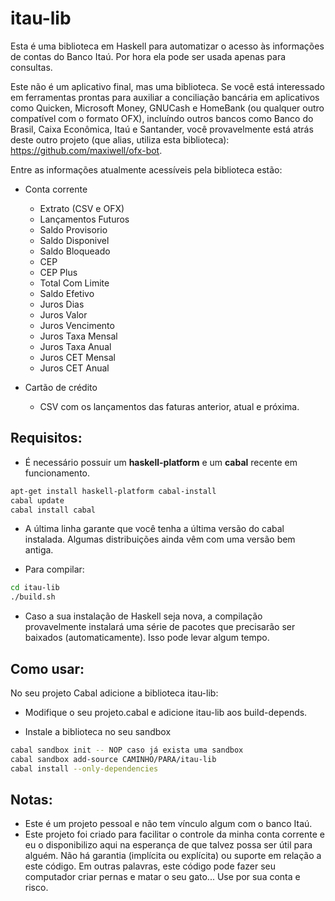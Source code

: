 itau-lib
========

Esta é uma biblioteca em Haskell para automatizar o acesso às informações de contas do Banco Itaú. Por hora ela pode ser usada apenas para consultas. 

Este não é um aplicativo final, mas uma biblioteca. Se você está interessado em ferramentas prontas para auxiliar a conciliação bancária em aplicativos como Quicken, Microsoft Money, GNUCash e HomeBank (ou qualquer outro compatível com o formato OFX), incluíndo outros bancos como Banco do Brasil, Caixa Econômica, Itaú e Santander, você provavelmente está atrás deste outro projeto (que alias, utiliza esta biblioteca): https://github.com/maxiwell/ofx-bot.

Entre as informações atualmente acessíveis pela biblioteca estão:
* Conta corrente
    * Extrato (CSV e OFX)
    * Lançamentos Futuros
    * Saldo Provisorio
    * Saldo Disponivel
    * Saldo Bloqueado
    * CEP
    * CEP Plus
    * Total Com Limite
    * Saldo Efetivo
    * Juros Dias
    * Juros Valor
    * Juros Vencimento
    * Juros Taxa Mensal
    * Juros Taxa Anual
    * Juros CET Mensal
    * Juros CET Anual
     
* Cartão de crédito
  * CSV com os lançamentos das faturas anterior, atual e próxima.
  

Requisitos:
-------------

* É necessário possuir um **haskell-platform** e um **cabal** recente em funcionamento.

```bash
apt-get install haskell-platform cabal-install
cabal update
cabal install cabal
```

* A última linha garante que você tenha a última versão do cabal instalada. Algumas distribuições ainda vêm com uma versão bem antiga.

* Para compilar:

```bash
cd itau-lib
./build.sh
```
* Caso a sua instalação de Haskell seja nova, a compilação provavelmente instalará uma série de pacotes que precisarão ser baixados (automaticamente). Isso pode levar algum tempo.


Como usar:
-------------

No seu projeto Cabal adicione a biblioteca itau-lib:

* Modifique o seu projeto.cabal e adicione itau-lib aos build-depends.

* Instale a biblioteca no seu sandbox 

```bash
cabal sandbox init -- NOP caso já exista uma sandbox
cabal sandbox add-source CAMINHO/PARA/itau-lib
cabal install --only-dependencies
```

Notas:
------------
* Este é um projeto pessoal e não tem vínculo algum com o banco Itaú. 
* Este projeto foi criado para facilitar o controle da minha conta corrente e eu o disponibilizo aqui na esperança de que talvez possa ser útil para alguém. Não há garantia (implícita ou explícita) ou suporte em relação a este código. Em outras palavras, este código pode fazer seu computador criar pernas e matar o seu gato... Use por sua conta e risco.

